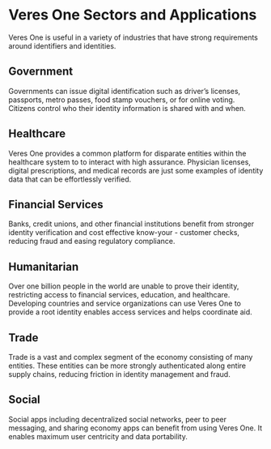 # Veres One Sectors and Applications

Veres One is useful in a variety of industries that have strong requirements
around identifiers and identities.

## Government

Governments can issue digital identification such as driver’s licenses,
passports, metro passes, food stamp vouchers, or for online voting. Citizens
control who their identity information is shared with and when.

## Healthcare

Veres One provides a common platform for disparate entities within the
healthcare system to to interact with high assurance. Physician licenses,
digital prescriptions, and medical records are just some examples of identity
data that can be effortlessly verified.


## Financial Services

Banks, credit unions, and other financial institutions benefit from
stronger identity verification and cost effective know-your - customer
checks, reducing fraud and easing regulatory compliance.

## Humanitarian

Over one billion people in the world are unable to prove their identity,
restricting access to financial services, education, and healthcare. Developing
countries and service organizations can use Veres One to provide a root
identity enables access services and helps coordinate aid.

## Trade

Trade is a vast and complex segment of the economy consisting of many entities.
These entities can be more strongly authenticated along entire supply chains,
reducing friction in identity management and fraud.

## Social

Social apps including decentralized social networks, peer to peer messaging,
and sharing economy apps can benefit from using Veres One. It enables maximum
user centricity and data portability.
